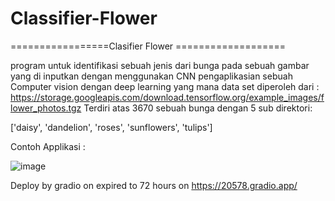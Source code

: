 # Classifier-Flower

=================Clasifier Flower ===================

program untuk identifikasi sebuah jenis dari bunga pada sebuah gambar yang di inputkan dengan menggunakan CNN pengaplikasian sebuah 
Computer vision dengan deep learning 
yang mana data set diperoleh dari : https://storage.googleapis.com/download.tensorflow.org/example_images/flower_photos.tgz
Terdiri atas 3670 sebuah bunga dengan 5 sub direktori:

['daisy', 'dandelion', 'roses', 'sunflowers', 'tulips']

Contoh Applikasi :

![image](https://user-images.githubusercontent.com/87234353/175196758-380e46c6-d2da-4593-93b7-09ba55fcbd11.png)

Deploy by gradio on expired to 72 hours on https://20578.gradio.app/
